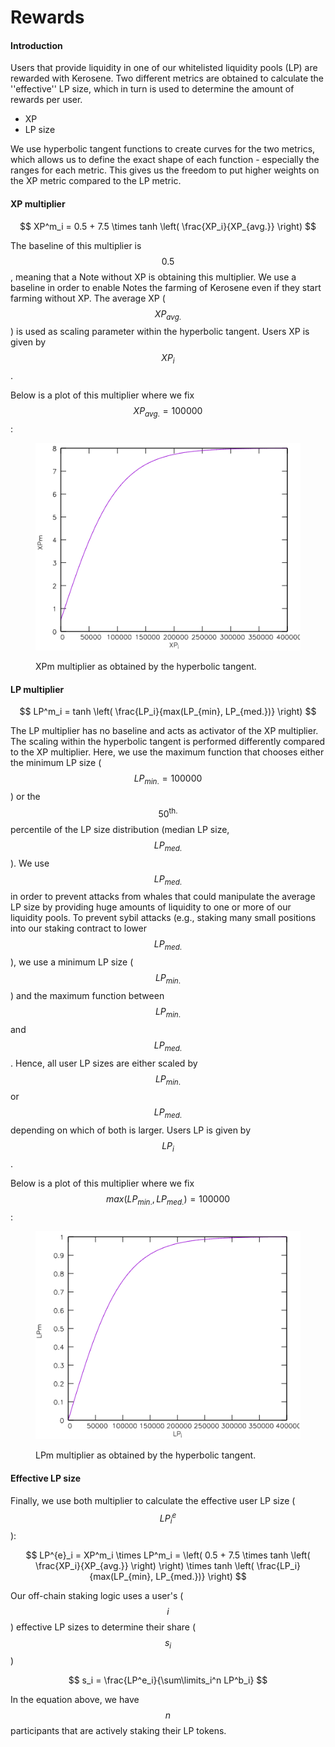 # Rewards

#### Introduction

Users that provide liquidity in one of our whitelisted liquidity pools (LP) are rewarded with Kerosene. Two different metrics are obtained to calculate the ''effective'' LP size, which in turn is used to determine the amount of rewards per user.

* XP
* LP size

We use hyperbolic tangent functions to create curves for the two metrics, which allows us to define the exact shape of each function - especially the ranges for each metric. This gives us the freedom to put higher weights on the XP metric compared to the LP metric.

#### XP multiplier



$$
XP^m_i = 0.5 + 7.5 \times tanh \left( \frac{XP_i}{XP_{avg.}} \right)
$$

The baseline of this multiplier is $$0.5$$, meaning that a Note without XP is obtaining this multiplier. We use a baseline in order to enable Notes the farming of Kerosene even if they start farming without XP. The average XP ($$XP_{avg.}$$) is used as scaling parameter within the hyperbolic tangent. Users XP is given by $$XP_i$$.

Below is a plot of this multiplier where we fix $$XP_{avg.}=100000$$:

<figure><img src="../.gitbook/assets/XPm.png" alt=""><figcaption><p>XPm multiplier as obtained by the hyperbolic tangent.</p></figcaption></figure>

#### LP multiplier



$$
LP^m_i = tanh \left(  \frac{LP_i}{max(LP_{min}, LP_{med.})} \right)
$$

The LP multiplier has no baseline and acts as activator of the XP multiplier. The scaling within the hyperbolic tangent is performed differently compared to the XP multiplier. Here, we use the maximum function that chooses either the minimum LP size ($$LP_{min.}=100000$$) or the $$50^{\text{th.}}$$ percentile of the LP size distribution (median LP size, $$LP_{med.}$$). We use $$LP_{med.}$$ in order to prevent attacks from whales that could manipulate the average LP size by providing huge amounts of liquidity to one or more of our liquidity pools. To prevent sybil attacks (e.g., staking many small positions into our staking contract to lower $$LP_{med.}$$), we use a minimum LP size ($$LP_{min.}$$) and the maximum function between $$LP_{min.}$$ and $$LP_{med.}$$. Hence, all user LP sizes are either scaled by $$LP_{min.}$$ or $$LP_{med.}$$ depending on which of both is larger. Users LP is given by $$LP_i$$.

Below is a plot of this multiplier where we fix $$max(LP_{min.}, LP_{med.})=100000$$:

<figure><img src="../.gitbook/assets/LPm.png" alt=""><figcaption><p>LPm multiplier as obtained by the hyperbolic tangent.</p></figcaption></figure>

#### Effective LP size

Finally, we use both multiplier to calculate the effective user LP size ($$LP^e_i$$):

$$
LP^{e}_i = XP^m_i \times LP^m_i = \left( 0.5 + 7.5 \times tanh \left( \frac{XP_i}{XP_{avg.}} \right) \right) \times tanh \left(  \frac{LP_i}{max(LP_{min}, LP_{med.})} \right)
$$

Our off-chain staking logic uses a user's ($$i$$) effective LP sizes to determine their share ($$s_i$$)

$$
s_i = \frac{LP^e_i}{\sum\limits_i^n LP^b_i}
$$

In the equation above, we have $$n$$ participants that are actively staking their LP tokens.

